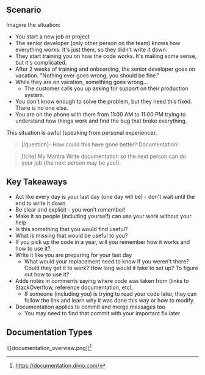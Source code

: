 ## Scenario

Imagine the situation:

- You start a new job or project
- The senior developer (only other person on the team) knows how everything works. It's just them, so they didn't write it down.
- They start training you on how the code works. It's making some sense, but it's complicated.
- After 2 weeks of training and onboarding, the senior developer goes on vacation. "Nothing ever goes wrong, you should be fine."
- While they are on vacation, something goes wrong...
	- The customer calls you up asking for support on their production system.
- You don't know enough to solve the problem, but they need this fixed.  There is no one else.
- You are on the phone with them from 11:00 AM to 11:00 PM trying to understand how things work and find the bug that broke everything.

This situation is awful (speaking from personal experience).

> [!question]- How could this have gone better?
> Documentation!

> [!cite] My Mantra
> Write documentation so the next person can do your job (the next person may be you!).


## Key Takeaways

- Act like every day is your last day (one day will be) - don't wait until the end to write it down
- Be clear and explicit - you won't remember!
- Make it so people (including yourself) can use your work without your help
- Is this something that you would find useful?
- What is missing that would be useful to you?
- If you pick up the code in a year, will you remember how it works and how to use it?
- Write it like you are preparing for your last day
	- What would your replacement need to know if you weren't there? Could they get it to work? How long would it take to set up? To figure out how to use it?
- Adds notes in comments saying where code was taken from (links to StackOverflow, reference documentation, etc).
	- If someone (including you) is trying to read your code later, they can follow the link and learn why it was done this way or how to modify.
- Documentation applies to commit and merge messages too
	- You may need to find that commit with your important fix later

## Documentation Types

![[documentation_overview.png]][^1]
[^1]: https://documentation.divio.com/